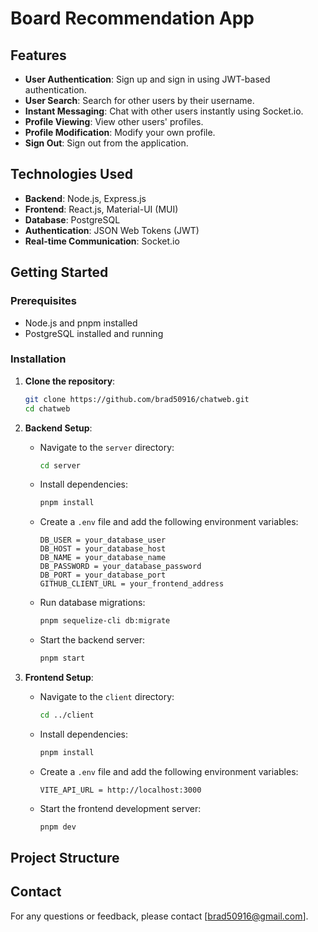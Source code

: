 # Board Recommendation App

<!-- This is a real-time chat application built using the PERN stack (PostgreSQL, Express.js, React.js, Node.js) and Material-UI (MUI). The application includes user authentication via JWT, user profile management, and instant messaging capabilities using Socket.io. -->

<!-- [Live Demo](https://brad50916.github.io/chatweb/#/) -->

## Features

- **User Authentication**: Sign up and sign in using JWT-based authentication.
- **User Search**: Search for other users by their username.
- **Instant Messaging**: Chat with other users instantly using Socket.io.
- **Profile Viewing**: View other users' profiles.
- **Profile Modification**: Modify your own profile.
- **Sign Out**: Sign out from the application.

## Technologies Used

- **Backend**: Node.js, Express.js
- **Frontend**: React.js, Material-UI (MUI)
- **Database**: PostgreSQL
- **Authentication**: JSON Web Tokens (JWT)
- **Real-time Communication**: Socket.io

## Getting Started

### Prerequisites

- Node.js and pnpm installed
- PostgreSQL installed and running

### Installation

1. **Clone the repository**:
    ```sh
    git clone https://github.com/brad50916/chatweb.git
    cd chatweb
    ```

2. **Backend Setup**:
    - Navigate to the `server` directory:
      ```sh
      cd server
      ```
    - Install dependencies:
      ```sh
      pnpm install
      ```
    - Create a `.env` file and add the following environment variables:
      ```env
      DB_USER = your_database_user
      DB_HOST = your_database_host
      DB_NAME = your_database_name
      DB_PASSWORD = your_database_password
      DB_PORT = your_database_port
      GITHUB_CLIENT_URL = your_frontend_address
      ```
    - Run database migrations:
      ```sh
      pnpm sequelize-cli db:migrate
      ```
    - Start the backend server:
      ```sh
      pnpm start
      ```

3. **Frontend Setup**:
    - Navigate to the `client` directory:
      ```sh
      cd ../client
      ```
    - Install dependencies:
      ```sh
      pnpm install
      ```
    - Create a `.env` file and add the following environment variables:
      ```env
      VITE_API_URL = http://localhost:3000
      ```
    - Start the frontend development server:
      ```sh
      pnpm dev
      ```

<!-- ## Usage

1. **Sign Up**: Create a new account.
2. **Sign In**: Log in with your credentials.
3. **Search Users**: Use the search functionality to find other users by their username.
4. **Chat**: Start a real-time chat with other users.
5. **View Profiles**: Check out other users' profiles.
6. **Edit Profile**: Modify your own profile information.
7. **Sign Out**: Log out from your account. -->

## Project Structure

## Contact

For any questions or feedback, please contact [brad50916@gmail.com].